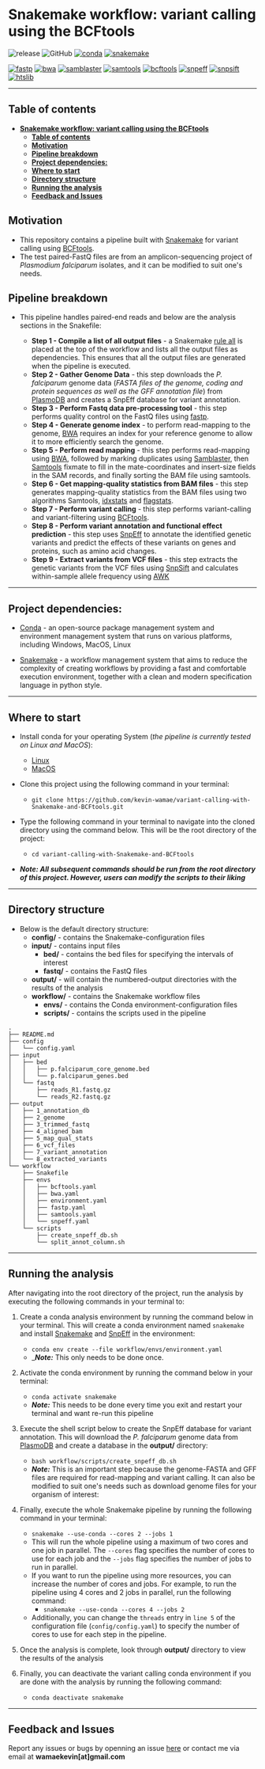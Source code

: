 # **Snakemake workflow: variant calling using the BCFtools**

![release](https://img.shields.io/github/v/release/kevin-wamae/variant-calling-with-Snakemake-and-BCFtools)
![GitHub](https://img.shields.io/github/license/kevin-wamae/variant-calling-with-Snakemake-and-BCFtools?color=maroon)
[![conda](https://img.shields.io/badge/conda->=23.1.0-brightgreen.svg)](https://github.com/conda/conda)
[![snakemake](https://img.shields.io/badge/snakemake-7.24.2-brightgreen.svg)](https://snakemake.readthedocs.io)



[![fastp](https://img.shields.io/badge/fastp-0.23.4-red.svg)](https://github.com/OpenGene/fastp)
[![bwa](https://img.shields.io/badge/bwa-0.7.17-red.svg)](https://github.com/lh3/bwa)
[![samblaster](https://img.shields.io/badge/samblaster-0.1.26-red.svg)](https://github.com/GregoryFaust/samblaster)
[![samtools](https://img.shields.io/badge/samtools-1.17-red.svg)](https://github.com/samtools/samtools)
[![bcftools](https://img.shields.io/badge/bcftools-1.17-red.svg)](https://github.com/samtools/bcftools)
[![snpeff](https://img.shields.io/badge/snpeff-5.1-red.svg)](http://pcingola.github.io/SnpEff/)
[![snpsift](https://img.shields.io/badge/snpsift-5.1-red.svg)](http://pcingola.github.io/SnpEff/)
[![htslib](https://img.shields.io/badge/htslib-1.17-red.svg)]([http://pcingola.github.io/SnpEff/](https://github.com/samtools/htslib))

---

## **Table of contents**
- [**Snakemake workflow: variant calling using the BCFtools**](#snakemake-workflow-variant-calling-using-the-bcftools)
  - [**Table of contents**](#table-of-contents)
  - [**Motivation**](#motivation)
  - [**Pipeline breakdown**](#pipeline-breakdown)
  - [**Project dependencies:**](#project-dependencies)
  - [**Where to start**](#where-to-start)
  - [**Directory structure**](#directory-structure)
  - [**Running the analysis**](#running-the-analysis)
  - [**Feedback and Issues**](#feedback-and-issues)


## **Motivation**

- This repository contains a pipeline built with [Snakemake](https://snakemake.readthedocs.io/en/stable/) for variant calling using [BCFtools](https://github.com/samtools/bcftools).
- The test paired-FastQ files are from an amplicon-sequencing project of _Plasmodium falciparum_ isolates, and it can be modified to suit one's needs.


## **Pipeline breakdown**
- This pipeline handles paired-end reads and below are the analysis sections in the Snakefile:

  - **Step 1 - Compile a list of all output files** -  a Snakemake [rule all](https://snakemake.readthedocs.io/en/stable/tutorial/basics.html#step-7-adding-a-target-rule) is placed at the top of the workflow and lists all the output files as dependencies. This ensures that all the output files are generated when the pipeline is executed.
  - **Step 2 - Gather Genome Data** - this step downloads the _P. falciparum_ genome data (_FASTA files of the genome, coding and protein sequences as well as the GFF annotation file_) from [PlasmoDB](https://plasmodb.org/) and creates a SnpEff database for variant annotation.
  - **Step 3 - Perform Fastq data pre-processing tool** - this step performs quality control on the FastQ files using [fastp](https://github.com/OpenGene/fastp).
  - **Step 4 - Generate genome index** - to perform read-mapping to the genome, [BWA](https://github.com/lh3/bwa) requires an index for your reference genome to allow it to more efficiently search the genome.
  - **Step 5 - Perform read mapping** - this step performs read-mapping using [BWA](https://github.com/lh3/bwa), followed by marking duplicates using [Samblaster](https://github.com/GregoryFaust/samblaster), then [Samtools](https://github.com/samtools/samtools) fixmate to fill in the mate-coordinates and insert-size fields in the SAM records, and finally sorting the BAM file using samtools.
  - **Step 6 - Get mapping-quality statistics from BAM files** - this step generates mapping-quality statistics from the BAM files using two algorithms Samtools, [idxstats](http://www.htslib.org/doc/samtools-idxstats.html) and [flagstats](http://www.htslib.org/doc/samtools-flagstat.html).
  - **Step 7 - Perform variant calling** - this step performs variant-calling and variant-filtering using [BCFtools](https://github.com/samtools/bcftools).
  - **Step 8 - Perform variant annotation and functional effect prediction** - this step uses [SnpEff](https://pcingola.github.io/SnpEff/se_introduction/) to annotate the identified genetic variants and predict the effects of these variants on genes and proteins, such as amino acid changes.
  - **Step 9 - Extract variants from VCF files** - this step extracts the genetic variants from the VCF files using [SnpSift](https://pcingola.github.io/SnpEff/ss_introduction/) and calculates within-sample allele frequency using [AWK](https://www.gnu.org/software/gawk/manual/gawk.html)
  

---

## **Project dependencies:**

- [Conda](https://conda.io/projects/conda/en/latest/user-guide/install/index.html) - an open-source package management system and environment management system that runs on various platforms, including Windows, MacOS, Linux

- [Snakemake](https://github.com/snakemake/snakemake) - a workflow management system that aims to reduce the complexity of creating workflows by providing a fast and comfortable execution environment, together with a clean and modern specification language in python style.

---

## **Where to start**

- Install conda for your operating System (_the pipeline is currently tested on Linux and MacOS_):
  - [Linux](https://docs.conda.io/projects/conda/en/latest/user-guide/install/linux.html)
  - [MacOS](https://docs.conda.io/projects/conda/en/latest/user-guide/install/macos.html)
- Clone this project using the following command in your terminal:
  - `git clone https://github.com/kevin-wamae/variant-calling-with-Snakemake-and-BCFtools.git`
- Type the following command in your terminal to navigate into the cloned directory using the command below. This will be the root directory of the project:
  - `cd variant-calling-with-Snakemake-and-BCFtools`
  
- **_Note: All subsequent commands should be run from the root directory of this project. However, users can modify the scripts to their liking_**
 
 ---

## **Directory structure**
- Below is the default directory structure:
    - **config/**   - contains the Snakemake-configuration files
    - **input/** - contains input files
      - **bed/** - contains the bed files for specifying the intervals of interest
      - **fastq/** - contains the FastQ files
    - **output/** - will contain the numbered-output directories with the results of the analysis
    - **workflow/** - contains the Snakemake workflow files
      - **envs/** - contains the Conda environment-configuration files
      - **scripts/** - contains the scripts used in the pipeline
```
.
├── README.md
├── config
│   └── config.yaml
├── input
│   ├── bed
│   │   ├── p.falciparum_core_genome.bed
│   │   └── p.falciparum_genes.bed
│   └── fastq
│       ├── reads_R1.fastq.gz
│       └── reads_R2.fastq.gz
├── output
│   ├── 1_annotation_db
│   ├── 2_genome
│   ├── 3_trimmed_fastq
│   ├── 4_aligned_bam
│   ├── 5_map_qual_stats
│   ├── 6_vcf_files
│   ├── 7_variant_annotation
│   └── 8_extracted_variants
└── workflow
    ├── Snakefile
    ├── envs
    │   ├── bcftools.yaml
    │   ├── bwa.yaml
    │   ├── environment.yaml
    │   ├── fastp.yaml
    │   ├── samtools.yaml
    │   └── snpeff.yaml
    └── scripts
        ├── create_snpeff_db.sh
        └── split_annot_column.sh
```

---

## **Running the analysis**
After navigating into the root directory of the project, run the analysis by executing the following commands in your terminal to:

1. Create a conda analysis environment by running the command below in your terminal. This will create a conda environment named `snakemake` and install [Snakemake](https://snakemake.readthedocs.io/en/stable/) and [SnpEff](https://pcingola.github.io/SnpEff/se_introduction/) in the environment:
    - `conda env create --file workflow/envs/environment.yaml`
    - _**_Note:_** This only needs to be done once.

2. Activate the conda environment by running the command below in your terminal:
    - `conda activate snakemake`
    - **_Note:_** This needs to be done every time you exit and restart your terminal and want re-run this pipeline

3. Execute the shell script below to create the SnpEff database for variant annotation. This will download the _P. falciparum_ genome data from [PlasmoDB](https://plasmodb.org/) and create a database in the **output/** directory:
    - `bash workflow/scripts/create_snpeff_db.sh`
    - **_Note:_** This is an important step because the genome-FASTA and GFF files are required for read-mapping and variant calling. It can also be modified to suit one's needs such as download genome files for your organism of interest:

4. Finally, execute the whole Snakemake pipeline by running the following command in your terminal:
    - `snakemake --use-conda --cores 2 --jobs 1`
    - This will run the whole pipeline using a maximum of two cores and one job in parallel. The `--cores` flag specifies the number of cores to use for each job and the `--jobs` flag specifies the number of jobs to run in parallel.
    - If you want to run the pipeline using more resources, you can increase the number of cores and jobs. For example, to run the pipeline using 4 cores and 2 jobs in parallel, run the following command:
        - `snakemake --use-conda --cores 4 --jobs 2`
    - Additionally, you can change the `threads` entry in `line 5` of the configuration file (`config/config.yaml`) to specify the number of cores to use for each step in the pipeline.

5. Once the analysis is complete, look through **output/** directory to view the results of the analysis

6. Finally, you can deactivate the variant calling conda environment if you are done with the analysis by running the following command:
     - `conda deactivate snakemake`

---

## **Feedback and Issues**

Report any issues or bugs by openning an issue [here](https://github.com/kevin-wamae/variant-calling-with-Snakemake-and-BCFtools/issues) or contact me via email at **wamaekevin[at]gmail.com**
  
 

